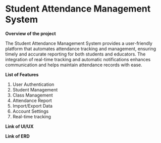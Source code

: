 # Student Attendance Management System

**Overview of the project**

The Student Attendance Management System provides a user-friendly platform that automates attendance tracking and management, ensuring timely and accurate reporting for both students and educators. The integration of real-time tracking and automatic notifications enhances communication and helps maintain attendance records with ease.

**List of Features**
1. User Authentication
2. Student Management
3. Class Management
4. Attendance Report
5. Import/Export Data
6. Account Settings
7. Real-time tracking


**Link of UI/UX**

**Link of ERD**
